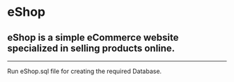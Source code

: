 # eShop
eShop is a simple eCommerce website specialized in selling products online.
-----------------------------------------------------------------------------
-----------------------------------------------------------------------------
Run eShop.sql file for creating the required Database.